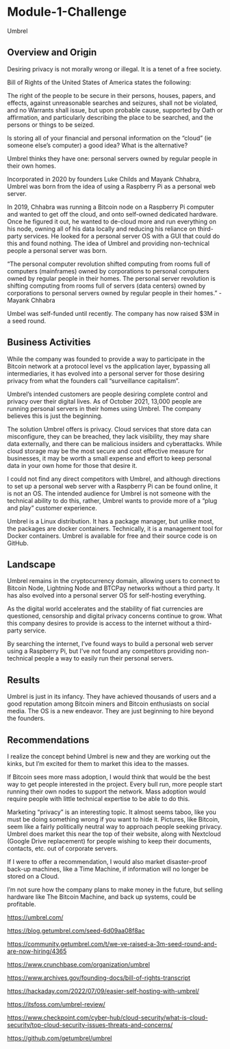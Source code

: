 # Module-1-Challenge

Umbrel


## Overview and Origin

Desiring privacy is not morally wrong or illegal. It is a tenet of a free society. 

Bill of Rights of the United States of America states the following:

The right of the people to be secure in their persons, houses, papers, and effects, against unreasonable searches and seizures, shall not be violated, and no Warrants shall issue, but upon probable cause, supported by Oath or affirmation, and particularly describing the place to be searched, and the persons or things to be seized.

Is storing all of your financial and personal information on the “cloud” (ie someone else’s computer) a good idea? What is the alternative? 

Umbrel thinks they have one: personal servers owned by regular people in their own homes.

Incorporated in 2020 by founders Luke Childs and Mayank Chhabra, Umbrel was born from the idea of using a Raspberry Pi as a personal web server. 

In 2019, Chhabra was running a Bitcoin node on a Raspberry Pi computer and wanted to get off the cloud, and onto self-owned dedicated hardware. Once he figured it out, he wanted to de-cloud more and run everything on his node, owning all of his data locally and reducing his reliance on third-party services. He looked for a personal server OS with a GUI that could do this and found nothing. The idea of Umbrel and providing non-technical people a personal server was born. 

“The personal computer revolution shifted computing from rooms full of computers (mainframes) owned by corporations to personal computers owned by regular people in their homes. The personal server revolution is shifting computing from rooms full of servers (data centers) owned by corporations to personal servers owned by regular people in their homes.” - Mayank Chhabra

Umbel was self-funded until recently. The company has now raised $3M in a seed round.


## Business Activities

While the company was founded to provide a way to participate in the Bitcoin network at a protocol level vs the application layer, bypassing all intermediaries, it has evolved into a personal server for those desiring privacy from what the founders call “surveillance capitalism”.

Umbrel’s intended customers are people desiring complete control and privacy over their digital lives. As of October 2021, 13,000 people are running personal servers in their homes using Umbrel. The company believes this is just the beginning. 

The solution Umbrel offers is privacy. Cloud services that store data can misconfigure, they can be breached, they lack visibility, they may share data externally, and there can be malicious insiders and cyberattacks. While cloud storage may be the most secure and cost effective measure for businesses, it may be worth a small expense and effort to keep personal data in your own home for those that desire it. 

I could not find any direct competitors with Umbrel, and although directions to set up a personal web server with a Raspberry Pi can be found online, it is not an OS. The intended audience for Umbrel is not someone with the technical ability to do this, rather, Umbrel wants to provide more of a “plug and play” customer experience.

Umbrel is a Linux distribution. It has a package manager, but unlike most, the packages are docker containers. Technically, it is a management tool for Docker containers. Umbrel is available for free and their source code is on GitHub. 


## Landscape

Umbrel remains in the cryptocurrency domain, allowing users to connect to Bitcoin Node, Lightning Node and BTCPay networks without a third party. It has also evolved into a personal server OS for self-hosting everything. 

As the digital world accelerates and the stability of fiat currencies are questioned, censorship and digital privacy concerns continue to grow. What this company desires to provide is access to the internet without a third-party service.

By searching the internet, I’ve found ways to build a personal web server using a Raspberry Pi, but I’ve not found any competitors providing non-technical people a way to easily run their personal servers.


## Results

Umbrel is just in its infancy. They have achieved thousands of users and a good reputation among Bitcoin miners and Bitcoin enthusiasts on social media. The OS is a new endeavor. They are just beginning to hire beyond the founders. 


## Recommendations

I realize the concept behind Umbrel is new and they are working out the kinks, but I’m excited for them to market this idea to the masses. 

If Bitcoin sees more mass adoption, I would think that would be the best way to get people interested in the project. Every bull run, more people start running their own nodes to support the network. Mass adoption would require people with little technical expertise to be able to do this. 

Marketing “privacy” is an interesting topic. It almost seems taboo, like you must be doing something wrong if you want to hide it. Pictures, like Bitcoin, seem like a fairly politically neutral way to approach people seeking privacy. Umbrel does market this near the top of their website, along with Nextcloud (Google Drive replacement) for people wishing to keep their documents, contacts, etc. out of corporate servers. 

If I were to offer a recommendation, I would also market disaster-proof back-up machines, like a Time Machine, if information will no longer be stored on a Cloud.

I’m not sure how the company plans to make money in the future, but selling hardware like The Bitcoin Machine, and back up systems, could be profitable.


https://umbrel.com/

https://blog.getumbrel.com/seed-6d09aa08f8ac

https://community.getumbrel.com/t/we-ve-raised-a-3m-seed-round-and-are-now-hiring/4365

https://www.crunchbase.com/organization/umbrel

https://www.archives.gov/founding-docs/bill-of-rights-transcript

https://hackaday.com/2022/07/09/easier-self-hosting-with-umbrel/

https://itsfoss.com/umbrel-review/

https://www.checkpoint.com/cyber-hub/cloud-security/what-is-cloud-security/top-cloud-security-issues-threats-and-concerns/

https://github.com/getumbrel/umbrel
